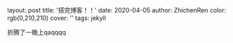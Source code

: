 layout: post
title: '搭完博客！！'
date: 2020-04-05
author: ZhichenRen
color: rgb(0,210,210)
cover: ''
tags: jekyll

折腾了一晚上qaqqqq